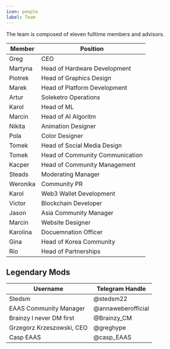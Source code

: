 ```yaml
---
icon: people
label: Team
---
```


The team is composed of eleven fulltime members and advisors.

| **Member** | **Position**                    |
|------------|---------------------------------|
| Greg       | CEO                             |
| Martyna    | Head of Hardware Development    |
| Piotrek    | Head of Graphics Design         |
| Marek      | Head of Platform Development    |
| Artur      | Soleketro Operations            |
| Karol      | Head of ML                      |
| Marcin     | Head of AI Algoritm             |
| Nikita     | Animation Designer              |
| Pola       | Color Designer                  |
| Tomek      | Head of Social Media Design     |
| Tomek      | Head of Community Communication |
| Kacper     | Head of Community Management    |
| Steads     | Moderating Manager              |
| Weronika   | Community PR                    |
| Karol      | Web3 Wallet Development         |
| Victor     | Blockchain Developer            |
| Jason      | Asia Community Manager          |
| Marcin     | Website Designer                |
| Karolina   | Docuemnation Officer            |
| Gina       | Head of Korea Community         |
| Rio        | Head of Partnerships            |

## Legendary Mods

| **Username**                  | **Telegram Handle**    |
|---------------------------|--------------------|
| Stedsm                    | @stedsm22          |
| EAAS Community Manager    | @annaweberofficial |
| Brainzy l never DM first  | @Brainzy_CM        |
| Grzegorz Krzeszowski, CEO | @greghype          |
| Casp EAAS                 | @casp_EAAS         |